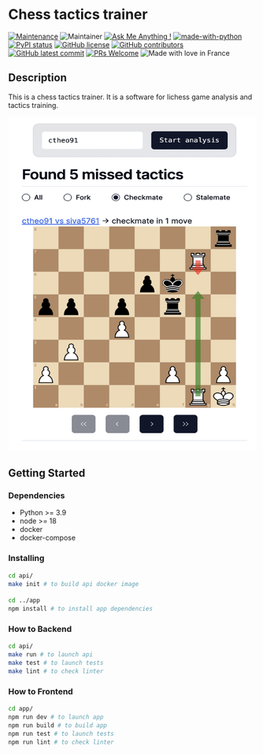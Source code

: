 # Chess tactics trainer

[![Maintenance](https://img.shields.io/badge/Maintained%3F-yes-green.svg)](https://GitHub.com/zatonix/chess-tactics-trainer/graphs/commit-activity)
![Maintainer](https://img.shields.io/badge/maintainer-zatonix-blue)
[![Ask Me Anything !](https://img.shields.io/badge/Ask%20me-anything-1abc9c.svg)](https://GitHub.com/zatonix)
[![made-with-python](https://img.shields.io/badge/Made%20with-Python-1f425f.svg)](https://www.python.org/)
[![PyPI status](https://img.shields.io/pypi/status/ansicolortags.svg)](https://github.com/zatonix/chess-tactics-trainer)
[![GitHub license](https://badgen.net/github/license/zatonix/chess-tactics-trainer)](https://github.com/zatonix/chess-tactics-trainer/blob/main/LICENSE)
[![GitHub contributors](https://badgen.net/github/contributors/zatonix/chess-tactics-trainer)](https://GitHub.com/zatonix/chess-tactics-trainer/graphs/contributors/)
[![GitHub latest commit](https://badgen.net/github/last-commit/zatonix/chess-tactics-trainer)](https://GitHub.com/zatonix/chess-tactics-trainer/commit/)
[![PRs Welcome](https://img.shields.io/badge/PRs-welcome-brightgreen.svg?style=flat-square)](http://makeapullrequest.com)
![Made with love in France](https://madewithlove.now.sh/fr?heart=true)

## Description

This is a chess tactics trainer. It is a software for lichess game analysis and tactics training.

<img src="images/example.png" width="520" height="680" />


## Getting Started

### Dependencies

* Python >= 3.9
* node >= 18
* docker
* docker-compose

### Installing

```bash
cd api/
make init # to build api docker image

cd ../app
npm install # to install app dependencies
```

### How to Backend

```bash
cd api/
make run # to launch api
make test # to launch tests
make lint # to check linter
```

### How to Frontend

```bash
cd app/
npm run dev # to launch app
npm run build # to build app
npm run test # to launch tests
npm run lint # to check linter
```
